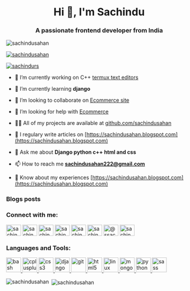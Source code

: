 <h1 align="center">Hi 👋, I'm Sachindu</h1>
<h3 align="center">A passionate frontend developer from India</h3>

<p align="left"> <img src="https://komarev.com/ghpvc/?username=sachindusahan&label=Profile%20views&color=0e75b6&style=flat" alt="sachindusahan" /> </p>

<p align="left"> <a href="https://github.com/ryo-ma/github-profile-trophy"><img src="https://github-profile-trophy.vercel.app/?username=sachindusahan" alt="sachindusahan" /></a> </p>

<p align="left"> <a href="https://twitter.com/sachindurs" target="blank"><img src="https://img.shields.io/twitter/follow/sachindurs?logo=twitter&style=for-the-badge" alt="sachindurs" /></a> </p>

- 🔭 I’m currently working on C++ [termux text editors](https://github.com/sachindusahan/termux-code-editors.git)

- 🌱 I’m currently learning **django**

- 👯 I’m looking to collaborate on [Ecommerce site](https://github.com/sachindusahan/Ecommerce-Website.git)

- 🤝 I’m looking for help with [Ecommerce](https://github.com/sachindusahan/Ecommerce-Website.git)

- 👨‍💻 All of my projects are available at [github.com/sachindusahan](github.com/sachindusahan)

- 📝 I regulary write articles on [https://sachindusahan.blogspot.com](https://sachindusahan.blogspot.com)

- 💬 Ask me about **Django python c++ html and css**

- 📫 How to reach me **sachindusahan222@gmail.com**

- 📄 Know about my experiences [https://sachindusahan.blogspot.com](https://sachindusahan.blogspot.com)

### Blogs posts
<!-- BLOG-POST-LIST:START -->
<!-- BLOG-POST-LIST:END -->

<h3 align="left">Connect with me:</h3>
<p align="left">
<a href="https://codepen.io/sachindusahan" target="blank"><img align="center" src="https://cdn.jsdelivr.net/npm/simple-icons@3.0.1/icons/codepen.svg" alt="sachindusahan" height="30" width="40" /></a>
<a href="https://dev.to/sachindusahan" target="blank"><img align="center" src="https://cdn.jsdelivr.net/npm/simple-icons@3.0.1/icons/dev-dot-to.svg" alt="sachindusahan" height="30" width="40" /></a>
<a href="https://twitter.com/sachindurs" target="blank"><img align="center" src="https://cdn.jsdelivr.net/npm/simple-icons@3.0.1/icons/twitter.svg" alt="sachindurs" height="30" width="40" /></a>
<a href="https://linkedin.com/in/sachindu-sahan" target="blank"><img align="center" src="https://cdn.jsdelivr.net/npm/simple-icons@3.0.1/icons/linkedin.svg" alt="sachindu-sahan" height="30" width="40" /></a>
<a href="https://stackoverflow.com/users/sachindu-sahan" target="blank"><img align="center" src="https://cdn.jsdelivr.net/npm/simple-icons@3.0.1/icons/stackoverflow.svg" alt="sachindu-sahan" height="30" width="40" /></a>
<a href="https://codesandbox.com/sachindusahan" target="blank"><img align="center" src="https://cdn.jsdelivr.net/npm/simple-icons@3.0.1/icons/codesandbox.svg" alt="sachindusahan" height="30" width="40" /></a>
<a href="https://medium.com/@ssachindu242" target="blank"><img align="center" src="https://cdn.jsdelivr.net/npm/simple-icons@3.0.1/icons/medium.svg" alt="@ssachindu242" height="30" width="40" /></a>
<a href="https://www.hackerearth.com/sachindusahan222" target="blank"><img align="center" src="https://cdn.jsdelivr.net/npm/simple-icons@3.0.1/icons/hackerearth.svg" alt="sachindusahan222" height="30" width="40" /></a>
</p>

<h3 align="left">Languages and Tools:</h3>
<p align="left"> <a href="https://www.gnu.org/software/bash/" target="_blank"> <img src="https://www.vectorlogo.zone/logos/gnu_bash/gnu_bash-icon.svg" alt="bash" width="40" height="40"/> </a> <a href="https://www.w3schools.com/cpp/" target="_blank"> <img src="https://devicons.github.io/devicon/devicon.git/icons/cplusplus/cplusplus-original.svg" alt="cplusplus" width="40" height="40"/> </a> <a href="https://www.w3schools.com/css/" target="_blank"> <img src="https://devicons.github.io/devicon/devicon.git/icons/css3/css3-original-wordmark.svg" alt="css3" width="40" height="40"/> </a> <a href="https://www.djangoproject.com/" target="_blank"> <img src="https://devicons.github.io/devicon/devicon.git/icons/django/django-original.svg" alt="django" width="40" height="40"/> </a> <a href="https://git-scm.com/" target="_blank"> <img src="https://www.vectorlogo.zone/logos/git-scm/git-scm-icon.svg" alt="git" width="40" height="40"/> </a> <a href="https://www.w3.org/html/" target="_blank"> <img src="https://devicons.github.io/devicon/devicon.git/icons/html5/html5-original-wordmark.svg" alt="html5" width="40" height="40"/> </a> <a href="https://www.linux.org/" target="_blank"> <img src="https://devicons.github.io/devicon/devicon.git/icons/linux/linux-original.svg" alt="linux" width="40" height="40"/> </a> <a href="https://www.mongodb.com/" target="_blank"> <img src="https://devicons.github.io/devicon/devicon.git/icons/mongodb/mongodb-original-wordmark.svg" alt="mongodb" width="40" height="40"/> </a> <a href="https://www.python.org" target="_blank"> <img src="https://devicons.github.io/devicon/devicon.git/icons/python/python-original.svg" alt="python" width="40" height="40"/> </a> <a href="https://sass-lang.com" target="_blank"> <img src="https://devicons.github.io/devicon/devicon.git/icons/sass/sass-original.svg" alt="sass" width="40" height="40"/> </a> </p>

<p><img align="left" src="https://github-readme-stats.vercel.app/api/top-langs?username=sachindusahan&show_icons=true&locale=en&layout=compact" alt="sachindusahan" /></p>

<p>&nbsp;<img align="center" src="https://github-readme-stats.vercel.app/api?username=sachindusahan&show_icons=true&locale=en" alt="sachindusahan" /></p>
